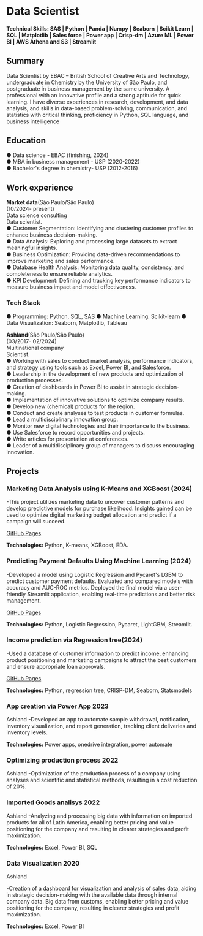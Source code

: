 # Data Scientist

#### Technical Skills:  SAS | Python | Panda | Numpy | Seaborn | Scikit Learn | SQL | Matplotlib | Sales force | Power app |  Crisp-dm | Azure ML | Power BI | AWS Athena and S3 | Streamlit

## Summary
Data Scientist by EBAC – British School of Creative Arts and Technology, undergraduate in Chemistry by the University of São Paulo, and postgraduate in business management by the same university. A professional with an innovative profile and a strong aptitude for quick learning. I have diverse experiences in research, development, and data analysis, and skills in data-based problem-solving, communication, and statistics with critical thinking, proficiency in Python, SQL language, and business intelligence

## Education
●	Data science - EBAC (finishing, 2024)<br/>
●	MBA in business management - USP (2020-2022)<br/>
●	Bachelor's degree in chemistry- USP (2012-2016)<br/>

## Work experience
**Market data**(São Paulo/São Paulo)<br/>				 		                       (10/2024- present)<br/>
Data science consulting<br/> 
Data scientist.<br/>
●	Customer Segmentation: Identifying and clustering customer profiles to enhance business decision-making.<br/>
●	Data Analysis: Exploring and processing large datasets to extract meaningful insights.<br/>
●	Business Optimization: Providing data-driven recommendations to improve marketing and sales performance.<br/>
●	Database Health Analysis: Monitoring data quality, consistency, and completeness to ensure reliable analytics.<br/>
●	KPI Development: Defining and tracking key performance indicators to measure business impact and model effectiveness.<br/>

   ### Tech Stack
●	Programming: Python, SQL, SAS
●	Machine Learning: Scikit-learn
●	Data Visualization: Seaborn, Matplotlib, Tableau

**Ashland**(São Paulo/São Paulo)<br/>				 		                       (03/2017- 02/2024)<br/>
Multinational company<br/> 
Scientist.<br/>
●	Working with sales to conduct market analysis, performance indicators, and strategy using tools such as Excel, Power BI, and Salesforce.<br/>
●	Leadership in the development of new products and optimization of production processes.<br/>
●	Creation of dashboards in Power BI to assist in strategic decision-making.<br/>
●	Implementation of innovative solutions to optimize company results.<br/>
●	Develop new (chemical) products for the region.<br/>
●	Conduct and create analyses to test products in customer formulas.<br/>
●	Lead a multidisciplinary innovation group.<br/>
●	Monitor new digital technologies and their importance to the business.<br/>
●	Use Salesforce to record opportunities and projects.<br/>
●	Write articles for presentation at conferences.<br/>
●	Leader of a multidisciplinary group of managers to discuss encouraging innovation.<br/>


## Projects
### Marketing Data Analysis using K-Means and XGBoost (2024)
 -This project utilizes marketing data to uncover customer patterns and develop predictive models for purchase likelihood. Insights gained can be used to optimize digital marketing budget allocation and predict if a campaign will succeed. 

[GitHub Pages](https://github.com/Ejotten/kaggle-digital-mkt-kmean-xgboost)

**Technologies:** Python, K-means, XGBoost, EDA.

### Predicting Payment Defaults Using Machine Learning (2024)
 -Developed a model using Logistic Regression and Pycaret's LGBM to predict customer payment defaults. Evaluated and compared models with accuracy and AUC-ROC metrics. Deployed the final model via a user-friendly Streamlit application, enabling real-time predictions and better risk management.

[GitHub Pages](https://github.com/Ejotten/default_prediction)

**Technologies:** Python, Logistic Regression, Pycaret, LightGBM, Streamlit.


### Income prediction via Regression tree(2024)
 -Used a database of customer information to predict income, enhancing product positioning and marketing campaigns to attract the best customers and ensure appropriate loan approvals.
 
[GitHub Pages](https://github.com/Ejotten/Income-prediction-reg-tree/tree/main)

**Technologies:** Python, regression tree, CRISP-DM, Seaborn, Statsmodels

### App creation via Power App		  2023 
Ashland
 -Developed an app to automate sample withdrawal, notification, inventory visualization, and report generation, tracking client deliveries and inventory levels. 

**Technologies:** Power apps, onedrive integration, power automate

### Optimizing production process		2022 
Ashland
 -Optimization of the production process of a company using analyses and scientific and statistical methods, resulting in a cost reduction of 20%.

### Imported Goods analisys		2022 
Ashland
 -Analyzing and processing big data with information on imported products for all of Latin America, enabling better pricing and value positioning for the company and resulting in clearer strategies and profit maximization. 

**Technologies:** Excel, Power BI, SQL

### Data Visualization  	2020 
Ashland

 -Creation of a dashboard for visualization and analysis of sales data, aiding in strategic decision-making with the available data through internal company data. Big data from customs, enabling better pricing and value positioning for the company, resulting in clearer strategies and profit maximization. 

 **Technologies:** Excel, Power BI
